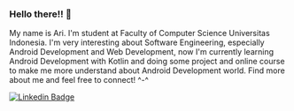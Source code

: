 ### Hello there!! 👋

My name is Ari. I'm student at Faculty of Computer Science Universitas Indonesia. I'm very interesting about Software Engineering, especially Android Development and Web Development, now I'm currently learning Android Development with Kotlin and doing some project and online course to make me more understand about Android Development world. 
Find more about me and feel free to connect! ^-^

[![Linkedin Badge](https://img.shields.io/badge/-LinkedIn-blue?style=flat-square&logo=Linkedin&logoColor=white&link=https://www.linkedin.com/in/nugrahaa878/)](https://www.linkedin.com/in/nugrahaa878/)
